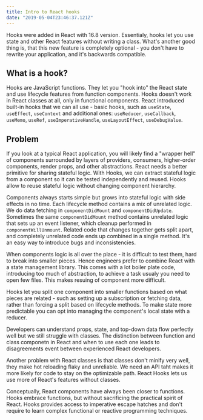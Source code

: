 ```yaml
---
title: Intro to React hooks
date: "2019-05-04T23:46:37.121Z"
---
```


Hooks were added in React with 16.8 version. Essentialy, hooks let you use state and other React features without writing a class. What's another good thing is, that this new feature is completely optional - you don't have to rewrite your application, and it's backwards compatible.

## What is a hook?

Hooks are JavaScript functions. They let you "hook into" the React state and use lifecycle features from function components. Hooks doesn't work in React classes at all, only in functional components. React introduced built-in hooks that we can all use - basic hooks, such as `useState`, `useEffect`, `useContext` and additional ones: `useReducer`, `useCallback`, `useMemo`, `useRef`, `useImperativeHandle`, `useLayoutEffect`, `useDebugValue`.

## Problem

If you look at a typical React application, you will likely find a "wrapper hell" of components surrounded by layers of providers, consumers, higher-order components, render props, and other abstractions. React needs a better primitive for sharing stateful logic. With Hooks, we can extract stateful logic from a component so it can be tested independently and reused. Hooks allow to reuse stateful logic without changing component hierarchy.

Components always starts simple but grows into stateful logic with side effects in no time. Each lifecycle method contains a mix of unrelated logic. We do data fetching in `componentDidMount` and `componentDidUpdate`. Sometimes the same `componentDidMount` method contains unrelated logic that sets up an event listener, which cleanup performed in `componentWillUnmount`. Related code that changes together gets split apart, and completely unrelated code ends up combined in a single method. It's an easy way to introduce bugs and inconsistencies.

When components logic is all over the place - it is difficult to test them, hard to break into smaller pieces. Hence engineers prefer to combine React with a state management library. This comes with a lot boiler plate code, introducing too much of abstraction, to achieve a task usualy you need to open few files. This makes resuing of component more difficult.

Hooks let you split one component into smaller functions based on what pieces are related - such as setting up a subscription or fetching data, rather than forcing a split based on lifecycle methods. To make state more predictable you can opt into managing the component's local state with a reducer.

Developers can understand props, state, and top-down data flow perfectly well but we still struggle with classes. The distinction between function and class componetn in React and when to use each one leads to disagreements event between experienced React developers.

Another problem with React classes is that classes don't minify very well, they make hot reloading flaky and unreliable. We need an API taht makes it more likely for code to stay on the optimizable path. React Hooks lets us use more of React's features without classes.

Conceptually, React components have always been closer to functions. Hooks embrace functions, but without sacrificing the practical spirit of React. Hooks provides access to imperative escape hatches and don't require to learn complex functional or reactive programming techniques.
